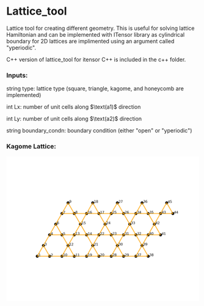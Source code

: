 # Lattice_tool
Lattice tool for creating different geometry. 
This is useful for solving lattice Hamiltonian and can be implemented with ITensor library as cylindrical boundary for 2D lattices are implimented using an argument called "yperiodic".  

C++ version of lattice_tool for itensor C++ is included in the c++ folder.

### Inputs:

string type: lattice type (square, triangle, kagome, and honeycomb are implemented)

int $\text{Lx}$: number of unit cells along $\text(a1)$ direction

int $\text{Ly}$: number of unit cells along $\text(a2)$ direction

string boundary_condn: boundary condition (either "open" or "yperiodic")

### Kagome Lattice:
![ ](images/kagome_lattice.png)
